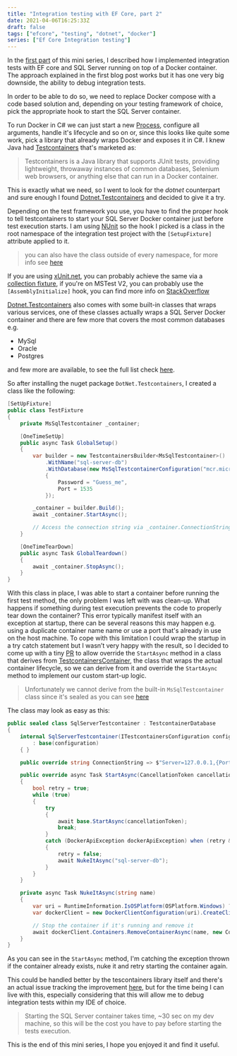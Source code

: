 ```yaml
---
title: "Integration testing with EF Core, part 2"
date: 2021-04-06T16:25:33Z
draft: false
tags: ["efcore", "testing", "dotnet", "docker"]
series: ["Ef Core Integration testing"]
---
```


In the [first part](https://dev.to/maxx_don/integration-testing-with-ef-core-part-1-1l40) of this mini series, I described how I implemented integration tests with EF core and SQL Server running on top of a Docker container. The approach explained in the first blog post works but it has one very big downside, the ability to debug integration tests.

In order to be able to do so, we need to replace Docker compose with a code based solution and, depending on your testing framework of choice, pick the appropriate hook to start the SQL Server container.

To run Docker in C# we can just start a new [Process](https://docs.microsoft.com/en-us/dotnet/api/system.diagnostics.process?view=net-5.0), configure all arguments, handle it's lifecycle and so on or, since this looks like quite some work, pick a library that already wraps Docker and exposes it in C#. 
I knew Java had [Testcontainers](https://www.testcontainers.org/) that's marketed as:
>Testcontainers is a Java library that supports JUnit tests, providing lightweight, throwaway instances of common databases, Selenium web browsers, or anything else that can run in a Docker container.

This is exactly what we need, so I went to look for the *dotnet* counterpart and sure enough I found [Dotnet.Testcontainers](https://github.com/HofmeisterAn/dotnet-testcontainers) and decided to give it a try.

Depending on the test framework you use, you have to find the proper hook to tell testcontainers to start your SQL Server Docker container just before test execution starts. I am using [NUnit](https://nunit.org/) so the hook I picked is a class in the root namespace of the integration test project with the `[SetupFixture]` attribute applied to it.

>you can also have the class outside of every namespace, for more info see [here](https://www.automatetheplanet.com/nunit-cheat-sheet/)

If you are using [xUnit.net](https://xunit.net), you can probably achieve the same via a [collection fixture](https://xunit.net/docs/shared-context#collection-fixture), if you're on MSTest V2, you can probably use the `[AssemblyInitialize]` hook, you can find more info on [StackOverflow](https://stackoverflow.com/questions/1427443/global-test-initialize-method-for-mstest) 

[Dotnet.Testcontainers](https://github.com/HofmeisterAn/dotnet-testcontainers) also comes with some built-in classes that wraps various services, one of these classes actually wraps a SQL Server Docker container and there are few more that covers the most common databases e.g.
* MySql
* Oracle
* Postgres

and few more are available, to see the full list check [here](https://github.com/HofmeisterAn/dotnet-testcontainers/tree/master/src/DotNet.Testcontainers/Containers/Modules/Databases).

So after installing the nuget package `DotNet.Testcontainers`, I created a class like the following:

```csharp
[SetUpFixture]
public class TestFixture
{
    private MsSqlTestcontainer _container;

    [OneTimeSetUp]
    public async Task GlobalSetup()
    {
        var builder = new TestcontainersBuilder<MsSqlTestcontainer>()
            .WithName("sql-server-db")
            .WithDatabase(new MsSqlTestcontainerConfiguration("mcr.microsoft.com/mssql/server:2019-latest")
            {
                Password = "Guess_me",
                Port = 1535
            });

        _container = builder.Build();
        await _container.StartAsync();

        // Access the connection string via _container.ConnectionString
    }

    [OneTimeTearDown]
    public async Task GlobalTeardown()
    {
        await _container.StopAsync();
    }
}
```
With this class in place, I was able to start a container before running the first test method, the only problem I was left with was clean-up. What happens if something during test execution prevents the code to properly tear down the container? This error typically manifest itself with an exception at startup, there can be several reasons this may happen e.g. using a duplicate container name name or use a port that's already in use on the host machine.
To cope with this limitation I could wrap the startup in a try catch statement but I wasn’t very happy with the result, so I decided to come up with a tiny [PR](https://github.com/HofmeisterAn/dotnet-testcontainers/pull/360) to allow override the `StartAsync` method in a class that derives from [TestcontainersContainer](https://github.com/HofmeisterAn/dotnet-testcontainers/blob/develop/src/DotNet.Testcontainers/Containers/Modules/TestcontainersContainer.cs), the class that wraps the actual container lifecycle, so we can derive from it and override the `StartAsync` method to implement our custom start-up logic.

>Unfortunately we cannot derive from the built-in `MsSqlTestcontainer` class since it's sealed as you can see [here](https://github.com/HofmeisterAn/dotnet-testcontainers/blob/master/src/DotNet.Testcontainers/Containers/Modules/Databases/MsSqlTestcontainer.cs)

The class may look as easy as this:

```csharp
public sealed class SqlServerTestcontainer : TestcontainerDatabase
{
    internal SqlServerTestcontainer(ITestcontainersConfiguration configuration)
        : base(configuration)
    { }

    public override string ConnectionString => $"Server=127.0.0.1,{Port};Database={Database};User Id={Username};Password={Password};";

    public override async Task StartAsync(CancellationToken cancellationToken = default)
    {
        bool retry = true;
        while (true)
        {
            try
            {
                await base.StartAsync(cancellationToken);
                break;
            }
            catch (DockerApiException dockerApiException) when (retry && dockerApiException.StatusCode == HttpStatusCode.Conflict)
            {
                retry = false;
                await NukeItAsync("sql-server-db");
            }
        }
    }

    private async Task NukeItAsync(string name)
    {
        var uri = RuntimeInformation.IsOSPlatform(OSPlatform.Windows) ? new Uri("npipe://./pipe/docker_engine") : new Uri("unix:/var/run/docker.sock");
        var dockerClient = new DockerClientConfiguration(uri).CreateClient();

        // Stop the container if it's running and remove it
        await dockerClient.Containers.RemoveContainerAsync(name, new ContainerRemoveParameters { Force = true });
    }
}
```

As you can see in the `StartAsync` method, I'm catching the exception thrown if the container already exists, nuke it and retry starting the container again.

This could be handled better by the tescontainers library itself and there's an actual issue tracking the improvement [here](https://github.com/HofmeisterAn/dotnet-testcontainers/issues/242), but for the time being I can live with this, especially considering that this will allow me to debug integration tests within my IDE of choice.

>Starting the SQL Server container takes time, ~30 sec on my dev machine, so this will be the cost you have to pay before starting the tests execution.

This is the end of this mini series, I hope you enjoyed it and find it useful.